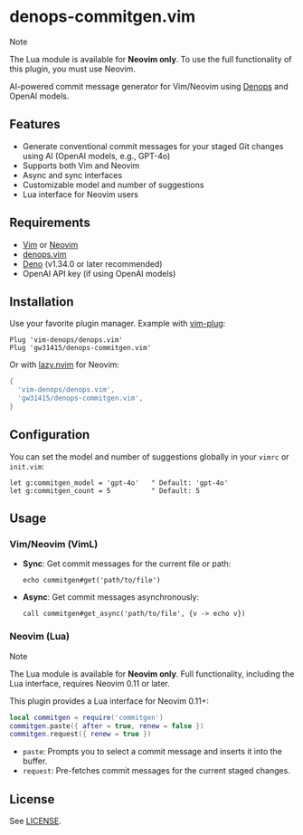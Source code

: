 # denops-commitgen.vim

> [!NOTE]
> The Lua module is available for **Neovim only**. To use the full functionality of this plugin, you must use Neovim.

AI-powered commit message generator for Vim/Neovim using [Denops](https://github.com/vim-denops/denops.vim) and OpenAI models.

## Features
- Generate conventional commit messages for your staged Git changes using AI (OpenAI models, e.g., GPT-4o)
- Supports both Vim and Neovim
- Async and sync interfaces
- Customizable model and number of suggestions
- Lua interface for Neovim users

## Requirements
- [Vim](https://www.vim.org/) or [Neovim](https://neovim.io/)
- [denops.vim](https://github.com/vim-denops/denops.vim)
- [Deno](https://deno.land/) (v1.34.0 or later recommended)
- OpenAI API key (if using OpenAI models)

## Installation
Use your favorite plugin manager. Example with [vim-plug](https://github.com/junegunn/vim-plug):

```vim
Plug 'vim-denops/denops.vim'
Plug 'gw31415/denops-commitgen.vim'
```

Or with [lazy.nvim](https://github.com/folke/lazy.nvim) for Neovim:

```lua
{
  'vim-denops/denops.vim',
  'gw31415/denops-commitgen.vim',
}
```

## Configuration
You can set the model and number of suggestions globally in your `vimrc` or `init.vim`:

```vim
let g:commitgen_model = 'gpt-4o'   " Default: 'gpt-4o'
let g:commitgen_count = 5          " Default: 5
```

## Usage

### Vim/Neovim (VimL)
- **Sync**: Get commit messages for the current file or path:
  ```vim
  echo commitgen#get('path/to/file')
  ```
- **Async**: Get commit messages asynchronously:
  ```vim
  call commitgen#get_async('path/to/file', {v -> echo v})
  ```

### Neovim (Lua)
> [!NOTE]
> The Lua module is available for **Neovim only**. Full functionality, including the Lua interface, requires Neovim 0.11 or later.

This plugin provides a Lua interface for Neovim 0.11+:

```lua
local commitgen = require('commitgen')
commitgen.paste({ after = true, renew = false })
commitgen.request({ renew = true })
```
- `paste`: Prompts you to select a commit message and inserts it into the buffer.
- `request`: Pre-fetches commit messages for the current staged changes.

## License
See [LICENSE](./LICENSE). 